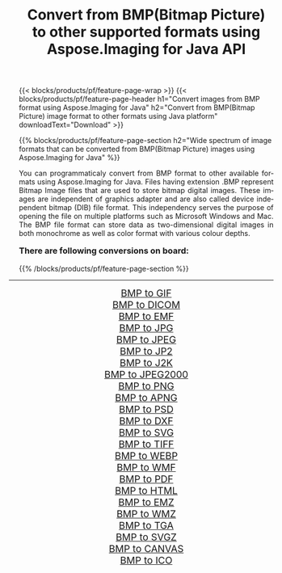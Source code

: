 ﻿---
title: Convert from BMP(Bitmap Picture) to other supported formats using Aspose.Imaging for Java API 
weight: 3920
url: /java/conversion/from/bmp/ 
lang: en
langdirlevel: 2
locales: zh-hans,ja,it,ru,de,es,fr,nl,id,lt,pl,pt,vi,tr,ko,zh-hant,ar,hi,th,sv,cs,uk,he
description: Aspose.Imaging API can easily convert from BMP(Bitmap Picture) to other formats using Java platform
---

{{< blocks/products/pf/feature-page-wrap >}}
{{< blocks/products/pf/feature-page-header h1="Convert images from BMP format using Aspose.Imaging for Java" h2="Convert from BMP(Bitmap Picture) image format to other formats using Java platform" downloadText="Download" >}}


{{% blocks/products/pf/feature-page-section  h2="Wide spectrum of image formats that can be converted from BMP(Bitmap Picture) images using Aspose.Imaging for Java" %}}
<p align=justify>You can programmaticaly convert from BMP format to other available formats using 
Aspose.Imaging for Java. Files having extension .BMP represent Bitmap Image files that are used to store bitmap digital images. These images are independent of graphics adapter and are also called device independent bitmap (DIB) file format. This independency serves the purpose of opening the file on multiple platforms such as Microsoft Windows and Mac. The BMP file format can store data as two-dimensional digital images  in both monochrome as well as color format with various colour depths.</p>
<h3 style="margin-top:16px;">
There are following conversions on board:
</h3>
{{% /blocks/products/pf/feature-page-section %}}
<div class="container-fluid productfamilypage bg-gray">
    <div class="convertypes bg-gray agp-content section">
        <div class="container">
		<hr style="margin-left:-20px;"/>
		<div class="row other-converters" style="gap: 10px;font-size: 19px;text-align:center;">
		    <div class='col-md-3 other-converter remove-lp remove-rp'><a href="/imaging/java/conversion/bmp-to-gif/" style="padding:15px;">BMP to GIF</a></div><div class='col-md-3 other-converter remove-lp remove-rp'><a href="/imaging/java/conversion/bmp-to-dicom/" style="padding:15px;">BMP to DICOM</a></div><div class='col-md-3 other-converter remove-lp remove-rp'><a href="/imaging/java/conversion/bmp-to-emf/" style="padding:15px;">BMP to EMF</a></div><div class='col-md-3 other-converter remove-lp remove-rp'><a href="/imaging/java/conversion/bmp-to-jpg/" style="padding:15px;">BMP to JPG</a></div><div class='col-md-3 other-converter remove-lp remove-rp'><a href="/imaging/java/conversion/bmp-to-jpeg/" style="padding:15px;">BMP to JPEG</a></div><div class='col-md-3 other-converter remove-lp remove-rp'><a href="/imaging/java/conversion/bmp-to-jp2/" style="padding:15px;">BMP to JP2</a></div><div class='col-md-3 other-converter remove-lp remove-rp'><a href="/imaging/java/conversion/bmp-to-j2k/" style="padding:15px;">BMP to J2K</a></div><div class='col-md-3 other-converter remove-lp remove-rp'><a href="/imaging/java/conversion/bmp-to-jpeg2000/" style="padding:15px;">BMP to JPEG2000</a></div><div class='col-md-3 other-converter remove-lp remove-rp'><a href="/imaging/java/conversion/bmp-to-png/" style="padding:15px;">BMP to PNG</a></div><div class='col-md-3 other-converter remove-lp remove-rp'><a href="/imaging/java/conversion/bmp-to-apng/" style="padding:15px;">BMP to APNG</a></div><div class='col-md-3 other-converter remove-lp remove-rp'><a href="/imaging/java/conversion/bmp-to-psd/" style="padding:15px;">BMP to PSD</a></div><div class='col-md-3 other-converter remove-lp remove-rp'><a href="/imaging/java/conversion/bmp-to-dxf/" style="padding:15px;">BMP to DXF</a></div><div class='col-md-3 other-converter remove-lp remove-rp'><a href="/imaging/java/conversion/bmp-to-svg/" style="padding:15px;">BMP to SVG</a></div><div class='col-md-3 other-converter remove-lp remove-rp'><a href="/imaging/java/conversion/bmp-to-tiff/" style="padding:15px;">BMP to TIFF</a></div><div class='col-md-3 other-converter remove-lp remove-rp'><a href="/imaging/java/conversion/bmp-to-webp/" style="padding:15px;">BMP to WEBP</a></div><div class='col-md-3 other-converter remove-lp remove-rp'><a href="/imaging/java/conversion/bmp-to-wmf/" style="padding:15px;">BMP to WMF</a></div><div class='col-md-3 other-converter remove-lp remove-rp'><a href="/imaging/java/conversion/bmp-to-pdf/" style="padding:15px;">BMP to PDF</a></div><div class='col-md-3 other-converter remove-lp remove-rp'><a href="/imaging/java/conversion/bmp-to-html/" style="padding:15px;">BMP to HTML</a></div><div class='col-md-3 other-converter remove-lp remove-rp'><a href="/imaging/java/conversion/bmp-to-emz/" style="padding:15px;">BMP to EMZ</a></div><div class='col-md-3 other-converter remove-lp remove-rp'><a href="/imaging/java/conversion/bmp-to-wmz/" style="padding:15px;">BMP to WMZ</a></div><div class='col-md-3 other-converter remove-lp remove-rp'><a href="/imaging/java/conversion/bmp-to-tga/" style="padding:15px;">BMP to TGA</a></div><div class='col-md-3 other-converter remove-lp remove-rp'><a href="/imaging/java/conversion/bmp-to-svgz/" style="padding:15px;">BMP to SVGZ</a></div><div class='col-md-3 other-converter remove-lp remove-rp'><a href="/imaging/java/conversion/bmp-to-canvas/" style="padding:15px;">BMP to CANVAS</a></div><div class='col-md-3 other-converter remove-lp remove-rp'><a href="/imaging/java/conversion/bmp-to-ico/" style="padding:15px;">BMP to ICO</a></div>
                </div>
        </div>
    </div>
</div>
<br/>

